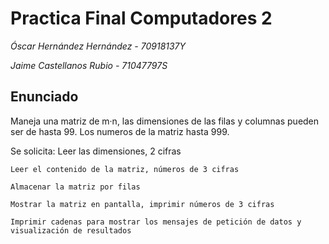 # Practica Final Computadores 2

*Óscar Hernández Hernández - 70918137Y*

*Jaime Castellanos Rubio - 71047797S*

## Enunciado
Maneja una matriz de m·n, las dimensiones de las filas y columnas pueden ser de hasta 99. Los numeros de la matriz hasta 999.


Se solicita:
	Leer las dimensiones, 2 cifras
	
	Leer el contenido de la matriz, números de 3 cifras

	Almacenar la matriz por filas

	Mostrar la matriz en pantalla, imprimir números de 3 cifras

	Imprimir cadenas para mostrar los mensajes de petición de datos y visualización de resultados


